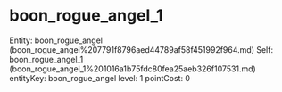 # boon_rogue_angel_1

Entity: boon_rogue_angel (boon_rogue_angel%207791f8796aed44789af58f451992f964.md)
Self: boon_rogue_angel_1 (boon_rogue_angel_1%201016a1b75fdc80fea25aeb326f107531.md)
entityKey: boon_rogue_angel
level: 1
pointCost: 0